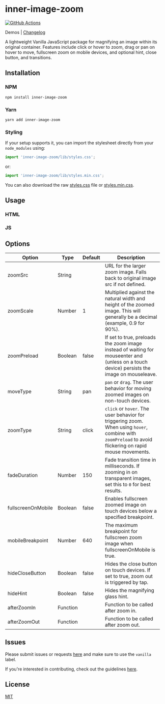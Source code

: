 # inner-image-zoom

[![GitHub Actions][build-badge]][build]

Demos | [Changelog](https://github.com/laurenashpole/inner-image-zoom/blob/main/packages/vanilla/CHANGELOG.md)

A lightweight Vanilla JavaScript package for magnifying an image within its original container. Features include click or hover to zoom, drag or pan on hover to move, fullscreen zoom on mobile devices, and optional hint, close button, and transitions. 

## Installation

### NPM
```
npm install inner-image-zoom
```

### Yarn
```
yarn add inner-image-zoom
```

### Styling

If your setup supports it, you can import the stylesheet directly from your `node_modules` using:

```javascript
import 'inner-image-zoom/lib/styles.css';
```

or:

```javascript
import 'inner-image-zoom/lib/styles.min.css';
```

You can also download the raw [styles.css](https://raw.githubusercontent.com/laurenashpole/inner-image-zoom/main/packages/vanilla/src/styles.css) file or [styles.min.css](https://raw.githubusercontent.com/laurenashpole/inner-image-zoom/main/packages/vanilla/src/styles.min.css).

## Usage

### HTML

### JS

## Options

Option | Type | Default | Description
--- | --- | --- | ---
zoomSrc | String | | URL for the larger zoom image. Falls back to original image src if not defined.
zoomScale | Number | 1 | Multiplied against the natural width and height of the zoomed image. This will generally be a decimal (example, 0.9 for 90%).
zoomPreload | Boolean | false | If set to true, preloads the zoom image instead of waiting for mouseenter and (unless on a touch device) persists the image on mouseleave.
moveType | String | pan | `pan` or `drag`. The user behavior for moving zoomed images on non-touch devices.
zoomType | String | click | `click` or `hover`. The user behavior for triggering zoom. When using `hover`, combine with `zoomPreload` to avoid flickering on rapid mouse movements.
fadeDuration | Number | 150 | Fade transition time in milliseconds. If zooming in on transparent images, set this to `0` for best results.
fullscreenOnMobile | Boolean | false | Enables fullscreen zoomed image on touch devices below a specified breakpoint.
mobileBreakpoint | Number | 640 | The maximum breakpoint for fullscreen zoom image when fullscreenOnMobile is true.
hideCloseButton | Boolean | false | Hides the close button on touch devices. If set to true, zoom out is triggered by tap.
hideHint | Boolean | false | Hides the magnifying glass hint.
afterZoomIn | Function | | Function to be called after zoom in.
afterZoomOut | Function | | Function to be called after zoom out.

## Issues

Please submit issues or requests [here](https://github.com/laurenashpole/inner-image-zoom/issues) and make sure to use the `vanilla` label.

If you're interested in contributing, check out the guidelines [here](https://github.com/laurenashpole/inner-image-zoom/blob/main/CONTRIBUTING.md).

## License

[MIT](https://github.com/laurenashpole/inner-image-zoom/blob/main/LICENSE)

[npm-badge]: http://img.shields.io/npm/v/inner-image-zoom.svg?style=flat
[npm]: https://www.npmjs.com/package/inner-image-zoom

[build-badge]: https://github.com/laurenashpole/inner-image-zoom/actions/workflows/release.yml/badge.svg
[build]: https://github.com/laurenashpole/inner-image-zoom/actions

[types-badge]: https://badgen.net/npm/types/inner-image-zoom